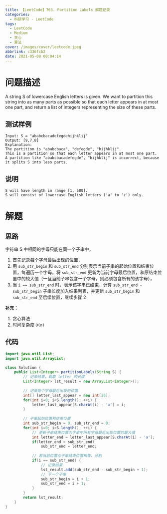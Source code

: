 ```yaml
---
title: 【LeetCode】763. Partition Labels 解题记录
categories:
  - 科研学习 - LeetCode
tags:
  - LeetCode
  - Medium
  - 贪心
  - 算法
cover: /images/cover/leetcode.jpeg
abbrlink: c336fcb2
date: 2021-05-08 00:04:14
---
```


# 问题描述

A string S of lowercase English letters is given. We want to partition this string into as many parts as possible so that each letter appears in at most one part, and return a list of integers representing the size of these parts.

## 测试样例

```
Input: S = "ababcbacadefegdehijhklij"
Output: [9,7,8]
Explanation:
The partition is "ababcbaca", "defegde", "hijhklij".
This is a partition so that each letter appears in at most one part.
A partition like "ababcbacadefegde", "hijhklij" is incorrect, because it splits S into less parts.
```

## 说明

```
S will have length in range [1, 500].
S will consist of lowercase English letters ('a' to 'z') only.
```

# 解题

## 思路

字符串 S 中相同的字母只能在同一个子串中，

1. 首先记录每个字母最后出现的位置，
1. 用 `sub_str_begin` 和 `sub_str_end` 分别表示当前子串的起始位置和结束位置，每遍历一个字母，将 `sub_str_end` 更新为当前字母最后位置，和原结束位置中的较大值（一旦当前子串包含一个字母，则必须包含所有的该字母），
1. 当 `i == sub_str_end` 时，表示该字串已结束，计算 `sub_str_end - sub_str_begin` 子串长度加入结果列表，并更新 `sub_str_begin` 和 `sub_str_end` 至后续位置，继续步骤 2

**补充：**

1. 贪心算法
1. 时间复杂度 `O(n)`

## 代码

```java
import java.util.List;
import java.util.ArrayList;

class Solution {
    public List<Integer> partitionLabels(String S) {
        // 记录结果，截取 letter 的长度
        List<Integer> lst_result = new ArrayList<Integer>();
        
        // 记录每个字母最后出现的位置
        int[] letter_last_appear = new int[26];
        for(int i=0; i<S.length(); ++i) {
            letter_last_appear[S.charAt(i) - 'a'] = i;
        }
        
        // 子串起始位置和结束位置
        int sub_str_begin = 0, sub_str_end = 0;
        for(int i=0; i<S.length(); ++i) {
            // 更新子串结束位置为字串中所有字母最后出现位置的最大值
            int letter_end = letter_last_appear[S.charAt(i) - 'a'];
            if(letter_end > sub_str_end)
                sub_str_end = letter_end;
            
            // 若当前位置与子串结束位置相等，分割
            if(i == sub_str_end) {
                // 记录结果
                lst_result.add(sub_str_end - sub_str_begin + 1);
                // 下一个子串
                sub_str_begin = i + 1;
                sub_str_end = i + 1;
            }
        }
        return lst_result;
    }
}
```

